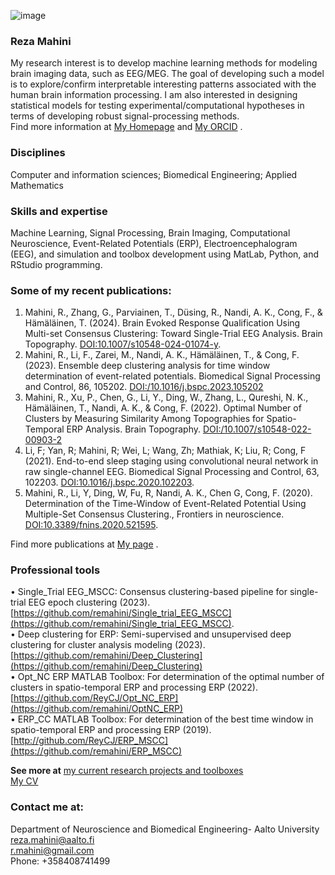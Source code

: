 ![image](https://scholar.googleusercontent.com/citations?view_op=medium_photo&user=FrA8YaAAAAAJ&citpid=7) 
### Reza Mahini
My research interest is to develop machine learning methods for modeling brain imaging data, such as EEG/MEG. The goal of developing such a model is to explore/confirm interpretable interesting patterns associated with the human brain information processing. I am also interested in designing statistical models for testing experimental/computational hypotheses in terms of developing robust signal-processing methods.  
Find more information at [My Homepage](https://www.researchgate.net/profile/Reza-Mahini-2) and [My ORCID](https://orcid.org/0000-0001-6833-1437) .   

### Disciplines
Computer and information sciences; Biomedical Engineering; Applied Mathematics

### Skills and expertise
Machine Learning, Signal Processing, Brain Imaging, Computational Neuroscience, Event-Related Potentials (ERP), Electroencephalogram (EEG), and simulation and toolbox development using MatLab, Python, and RStudio programming.



### Some of my recent publications:

1.  Mahini, R., Zhang, G., Parviainen, T., Düsing, R., Nandi, A. K., Cong, F., & Hämäläinen, T. (2024). Brain Evoked Response Qualification Using Multi-set Consensus Clustering: Toward Single-Trial EEG Analysis. Brain Topography. [DOI:10.1007/s10548-024-01074-y](https://doi.org/10.1007/s10548-024-01074-y).  
2.  Mahini, R., Li, F., Zarei, M., Nandi, A. K., Hämäläinen, T., & Cong, F. (2023). Ensemble deep clustering analysis for time window determination of event-related potentials. Biomedical Signal Processing and Control, 86, 105202. [DOI:/10.1016/j.bspc.2023.105202](https://doi.org/10.1016/j.bspc.2023.105202)
3.	Mahini, R., Xu, P., Chen, G., Li, Y., Ding, W., Zhang, L., Qureshi, N. K., Hämäläinen, T., Nandi, A. K., & Cong, F. (2022). Optimal Number of Clusters by Measuring Similarity Among Topographies for Spatio-Temporal ERP Analysis. Brain Topography. [DOI:/10.1007/s10548-022-00903-2](https://doi.org/10.1007/s10548-022-00903-2) 
4.	Li, F; Yan, R; Mahini, R; Wei, L; Wang, Zh; Mathiak, K; Liu, R; Cong, F (2021). End-to-end sleep staging using convolutional neural network in raw single-channel EEG. Biomedical Signal Processing and Control, 63, 102203. [DOI:10.1016/j.bspc.2020.102203](https://doi.org/10.1016/j.bspc.2020.102203).
5.	Mahini, R., Li, Y, Ding, W, Fu, R, Nandi, A. K., Chen G, Cong, F. (2020). Determination of the Time-Window of Event-Related Potential Using Multiple-Set Consensus Clustering., Frontiers in neuroscience. [DOI:10.3389/fnins.2020.521595](https://doi.org/10.3389/fnins.2020.521595).

Find more publications at [My page](https://www.researchgate.net/profile/Reza-Mahini-2) . 

### Professional tools 

• Single_Trial EEG_MSCC: Consensus clustering-based pipeline for single-trial EEG epoch clustering (2023). [https://github.com/remahini/Single_trial_EEG_MSCC](https://github.com/remahini/Single_trial_EEG_MSCC).  
• Deep clustering for ERP: Semi-supervised and unsupervised deep clustering for cluster analysis modeling (2023). [https://github.com/remahini/Deep_Clustering](https://github.com/remahini/Deep_Clustering)  
•	Opt_NC ERP MATLAB Toolbox: For determination of the optimal number of clusters in spatio-temporal ERP and processing ERP (2022). [https://github.com/ReyCJ/Opt_NC_ERP](https://github.com/remahini/OptNC_ERP)  
•	ERP_CC MATLAB Toolbox: For determination of the best time window in spatio-temporal ERP and processing ERP (2019). [http://github.com/ReyCJ/ERP_MSCC](https://github.com/remahini/ERP_MSCC)  

**See more at** [my current research projects and toolboxes](https://www.researchgate.net/profile/Reza-Mahini-2)  
[My CV](https://docs.google.com/document/d/1aao4x3HSgbOdFzHLNHdWCsdii0Osaxe-/edit?usp=sharing&ouid=102793299185240383071&rtpof=true&sd=true)


### Contact me at:
Department of Neuroscience and Biomedical Engineering- Aalto University
reza.mahini@aalto.fi  
r.mahini@gmail.com  
Phone: +358408741499
